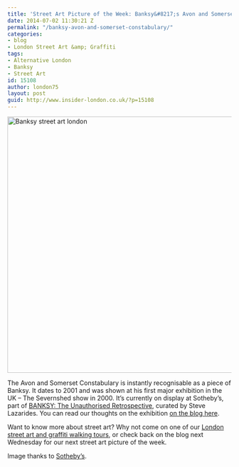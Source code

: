 ```yaml
---
title: 'Street Art Picture of the Week: Banksy&#8217;s Avon and Somerset Constabulary'
date: 2014-07-02 11:30:21 Z
permalink: "/banksy-avon-and-somerset-constabulary/"
categories:
- blog
- London Street Art &amp; Graffiti
tags:
- Alternative London
- Banksy
- Street Art
id: 15108
author: london75
layout: post
guid: http://www.insider-london.co.uk/?p=15108
---
```


[<img class="size-full wp-image-15110 aligncenter" src="/wp-content/uploads/2014/06/Banksy-Avon-and-Somerset-Constabulary.jpg" alt="Banksy street art london" width="569" height="575" />](/wp-content/uploads/2014/06/Banksy-Avon-and-Somerset-Constabulary.jpg)
  
The Avon and Somerset Constabulary is instantly recognisable as a piece of Banksy. It dates to 2001 and was shown at his first major exhibition in the UK – The Severnshed show in 2000. It&#8217;s currently on display at Sotheby&#8217;s, part of <a href="http://www.sothebys.com/en/auctions/2014/banksy-steve-lazarides-ls1403.html" target="_blank">BANKSY: The Unauthorised Retrospective</a>, curated by Steve Lazarides. You can read our thoughts on the exhibition <a href="http://www.insider-london.co.uk/2014/06/23/banksy-london-street-art/" target="_blank">on the blog here</a>.

Want to know more about street art? Why not come on one of our <a href="http://www.insider-london.co.uk/london-graffiti-artists-walking-tours/" target="_blank">London street art and graffiti walking tours</a>, or check back on the blog next Wednesday for our next street art picture of the week.

Image thanks to <a href="http://www.sothebys.com/en/auctions/2014/banksy-steve-lazarides-ls1403.html" target="_blank">Sotheby&#8217;s</a>.
